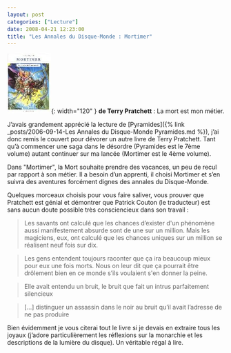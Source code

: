 ```yaml
---
layout: post
categories: ["Lecture"]
date: 2008-04-21 12:23:00
title: "Les Annales du Disque-Monde : Mortimer"
---
```


![couverture](/assets/images/couv_lecture/mortimer.webp){: width="120" } **de Terry Pratchett** : La mort est mon
métier.

J’avais grandement apprécié la lecture de
[Pyramides]({% link _posts/2006-09-14-Les Annales du Disque-Monde Pyramides.md %}),
j’ai donc remis le
couvert pour dévorer un autre livre de Terry Pratchett. Tant qu’à
commencer une saga dans le désordre (Pyramides est le 7ème volume)
autant continuer sur ma lancée (Mortimer est le 4ème volume).

Dans "Mortimer", la Mort souhaite prendre des vacances, un peu de
recul par rapport à son métier. Il a besoin d’un apprenti, il choisi
Mortimer et s’en suivra des aventures forcément dignes des annales du
Disque-Monde.

Quelques morceaux choisis pour vous faire saliver, vous prouver que
Pratchett est génial et démontrer que Patrick Couton (le traducteur) est
sans aucun doute possible très consciencieux dans son travail :

> Les savants ont calculé que les chances d’exister d\'un
> phénomène aussi manifestement absurde sont de une sur un million.
> Mais les magiciens, eux, ont calculé que les chances uniques sur un
> million se réalisent neuf fois sur dix.

> Les gens entendent toujours raconter que ça ira beaucoup mieux
> pour eux une fois morts. Nous on leur dit que ça pourrait être
> drôlement bien en ce monde s’ils voulaient s\'en donner la
> peine.

> Elle avait entendu un bruit, le bruit que fait un intrus
> parfaitement silencieux

> \[…\] distinguer un assassin dans le noir au bruit qu’il
> avait l’adresse de ne pas produire

Bien évidemment je vous citerai tout le livre si je devais en extraire
tous les joyaux (j’adore particulièrement les réflexions sur la
monarchie et les descriptions de la lumière du disque). Un véritable
régal à lire.
